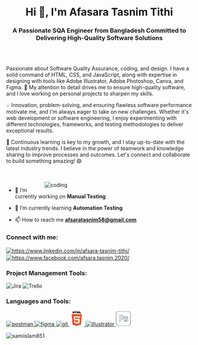 
<h1 align="center">Hi 👋, I'm Afasara Tasnim Tithi</h1>
<h3 align="center">A Passionate SQA Engineer from Bangladesh Committed to Delivering High-Quality Software Solutions</h3>
<br />



<br />

Passionate about Software Quality Assurance, coding, and design. I have a solid command of HTML, CSS, and JavaScript, along with expertise in designing with tools like Adobe Illustrator, Adobe Photoshop, Canva, and Figma. 🚀 My attention to detail drives me to ensure high-quality software, and I love working on personal projects to sharpen my skills.

💡 Innovation, problem-solving, and ensuring flawless software performance motivate me, and I'm always eager to take on new challenges. Whether it's web development or software engineering, I enjoy experimenting with different technologies, frameworks, and testing methodologies to deliver exceptional results.

🌟 Continuous learning is key to my growth, and I stay up-to-date with the latest industry trends. I believe in the power of teamwork and knowledge sharing to improve processes and outcomes. Let's connect and collaborate to build something amazing! 😄

<br />
<br />
<img src="https://cdn.dribbble.com/users/235897/screenshots/1712148/3dprinter.gif" width="400" align="right"
    alt="coding">
 
 - 🔭  I’m currently working on **Manual Testing**


 - 🌱 I’m currently learning **Automation Testing**


 - 📫 How to reach me **afsaratasnim58@gmail.com**



<h3 align="left">Connect with me:</h3>
<p align="left">
    <a href="https://www.linkedin.com/in/afsara-tasnim-tithi/"><img align="center"
            src="https://raw.githubusercontent.com/rahuldkjain/github-profile-readme-generator/master/src/images/icons/Social/linked-in-alt.svg"
            alt="https://www.linkedin.com/in/afsara-tasnim-tithi/" height="30" width="40" /></a>
    <a href="https://www.facebook.com/afsara.tasnim.2020/" target="blank"><img align="center"
            src="https://raw.githubusercontent.com/rahuldkjain/github-profile-readme-generator/master/src/images/icons/Social/facebook.svg"
            alt="https://www.facebook.com/afsara.tasnim.2020/" height="30" width="40" /></a>

</p>
<h3 align="left"> Project Management Tools:</h3>
<p align="left"> <a https://www.atlassian.com/software/jira" rel="noreferrer"> <img src="https://www.vectorlogo.zone/logos/atlassian_jira/atlassian_jira-icon.svg" alt="Jira" width="40" height="40"/> </a> <a https:https://trello.com/" rel="noreferrer"> <img src="https://www.vectorlogo.zone/logos/trello/trello-icon.svg" alt="Trello" width="40" height="40"/> </a>  </p>
<h3 align="left">Languages and Tools:</h3>
<p align="left"> <a href="https://www.postman.com/" rel="noreferrer"> <img src="https://www.vectorlogo.zone/logos/getpostman/getpostman-icon.svg" alt="postman" width="40" height="40"/> </a> <a href="https://www.figma.com/" target="_blank" rel="noreferrer"> <img src="https://www.vectorlogo.zone/logos/figma/figma-icon.svg" alt="figma" width="40" height="40"/> </a> <a href="https://git-scm.com/" target="_blank" rel="noreferrer"> <img src="https://www.vectorlogo.zone/logos/git-scm/git-scm-icon.svg" alt="git" width="40" height="40"/> </a> <a href="https://www.w3.org/html/" target="_blank" rel="noreferrer"> <img src="https://raw.githubusercontent.com/devicons/devicon/master/icons/html5/html5-original-wordmark.svg" alt="html5" width="40" height="40"/> </a> <a href="https://www.adobe.com/in/products/illustrator.html" target="_blank" rel="noreferrer"> <img src="https://www.vectorlogo.zone/logos/adobe_illustrator/adobe_illustrator-icon.svg" alt="illustrator" width="40" height="40"/> </a> <a href="https://www.photoshop.com/en" target="_blank" rel="noreferrer"> <img src="https://raw.githubusercontent.com/devicons/devicon/master/icons/photoshop/photoshop-line.svg" alt="photoshop" width="40" height="40"/> </a>  </p>

<p><img align="center"
        src="https://github-readme-stats.vercel.app/api/top-langs?username=samiislam851&show_icons=true&locale=en&layout=compact"
        alt="samiislam851" /></p>
